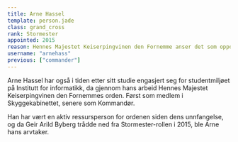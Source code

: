 ```yaml
---
title: Arne Hassel
template: person.jade
class: grand_cross
rank: Stormester
appointed: 2015
reason: Hennes Majestet Keiserpingvinen den Fornemme anser det som opportunt at Arne Hassel skal lede Hennes Majestet Keiserpingvinen den Fornemmes orden med Storkorset og sverd-stokken i hende.
username: "arnehass"
previous: ["commander"]
---
```


Arne Hassel har også i tiden etter sitt studie engasjert seg for studentmiljøet på Institutt for informatikk, da gjennom hans arbeid Hennes Majestet Keiserpingvinen den Fornemmes orden. Først som medlem i Skyggekabinettet, senere som Kommandør.

Han har vært en aktiv ressursperson for ordenen siden dens unnfangelse, og da Geir Arild Byberg trådde ned fra Stormester-rollen i 2015, ble Arne hans arvtaker.